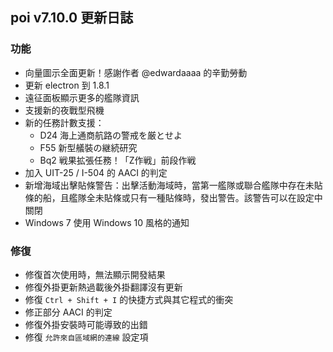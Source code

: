 ## poi v7.10.0 更新日誌
### 功能
- 向量圖示全面更新！感謝作者 @edwardaaaa 的辛勤勞動
- 更新 electron 到 1.8.1
- 遠征面板顯示更多的艦隊資訊
- 支援新的夜戰型飛機
- 新的任務計數支援：
  + D24 海上通商航路の警戒を厳とせよ
  + F55 新型艤裝の継続研究
  + Bq2 戦果拡張任務！「Z作戦」前段作戦
- 加入 UIT-25 / I-504 的 AACI 的判定
- 新增海域出擊貼條警告：出擊活動海域時，當第一艦隊或聯合艦隊中存在未貼條的船，且艦隊全未貼條或只有一種貼條時，發出警告。該警告可以在設定中關閉
- Windows 7 使用 Windows 10 風格的通知

### 修復
- 修復首次使用時，無法顯示開發結果
- 修復外掛更新熱過載後外掛翻譯沒有更新
- 修復 `Ctrl + Shift + I` 的快捷方式與其它程式的衝突
- 修正部分 AACI 的判定
- 修復外掛安裝時可能導致的出錯
- 修復 `允許來自區域網的連線` 設定項

